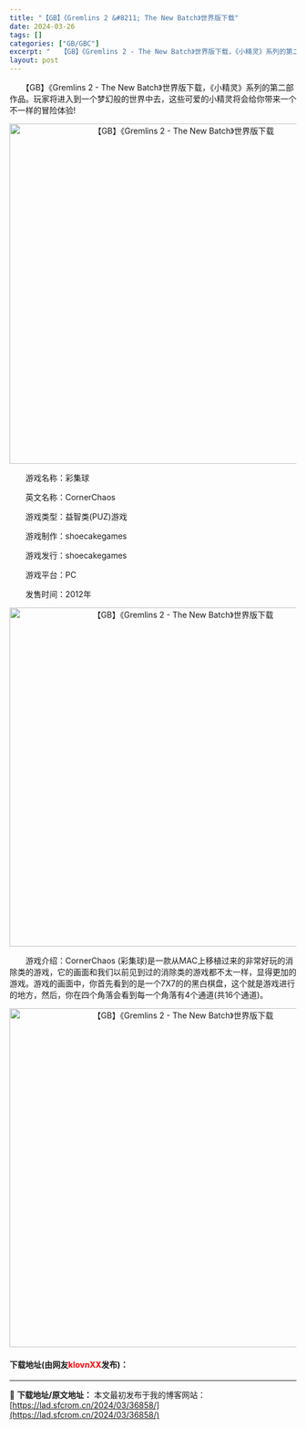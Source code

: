 ```yaml
---
title: "【GB】《Gremlins 2 &#8211; The New Batch》世界版下载"
date: 2024-03-26
tags: []
categories: ["GB/GBC"]
excerpt: "　　【GB】《Gremlins 2 - The New Batch》世界版下载，《小精灵》系列的第二部作品。玩家将进入到一个梦幻般的世界中去，这些可爱的小精灵将会给你带来一个不一样的冒险体验! 　　游戏名称：彩集球 　　英文名称：CornerChaos 　　游戏类型：益智类(PUZ)游戏 　　游戏制&hellip;"
layout: post
---
```


 <p>　　【GB】《Gremlins 2 - The New Batch》世界版下载，《小精灵》系列的第二部作品。玩家将进入到一个梦幻般的世界中去，这些可爱的小精灵将会给你带来一个不一样的冒险体验!</p> <p align="center"><img align="" border="0" src="https://lad.sfcrom.cn/wp-content/uploads/2024/03/20240326_660280554c672.png" width="596" alt="【GB】《Gremlins 2 - The New Batch》世界版下载" /></p> <p>　　游戏名称：彩集球</p> <p>　　英文名称：CornerChaos</p> <p>　　游戏类型：益智类(PUZ)游戏</p> <p>　　游戏制作：shoecakegames</p> <p>　　游戏发行：shoecakegames</p> <p>　　游戏平台：PC</p> <p>　　发售时间：2012年</p> <p align="center"><img align="" border="0" src="https://lad.sfcrom.cn/wp-content/uploads/2024/03/20240326_66028056068ff.png" width="594" alt="【GB】《Gremlins 2 - The New Batch》世界版下载" /></p> <p>　　游戏介绍：CornerChaos (彩集球)是一款从MAC上移植过来的非常好玩的消除类的游戏，它的画面和我们以前见到过的消除类的游戏都不太一样，显得更加的游戏。游戏的画面中，你首先看到的是一个7X7的的黑白棋盘，这个就是游戏进行的地方，然后，你在四个角落会看到每一个角落有4个通道(共16个通道)。</p> <p align="center"><img align="" border="0" src="https://lad.sfcrom.cn/wp-content/uploads/2024/03/20240326_66028056b7490.png" width="594" alt="【GB】《Gremlins 2 - The New Batch》世界版下载" /></p> <p><h4>下载地址(由网友<font color="red">klovnXX</font>发布)：</h4></p> 

---
📖 **下载地址/原文地址：** 本文最初发布于我的博客网站：[https://lad.sfcrom.cn/2024/03/36858/](https://lad.sfcrom.cn/2024/03/36858/)
